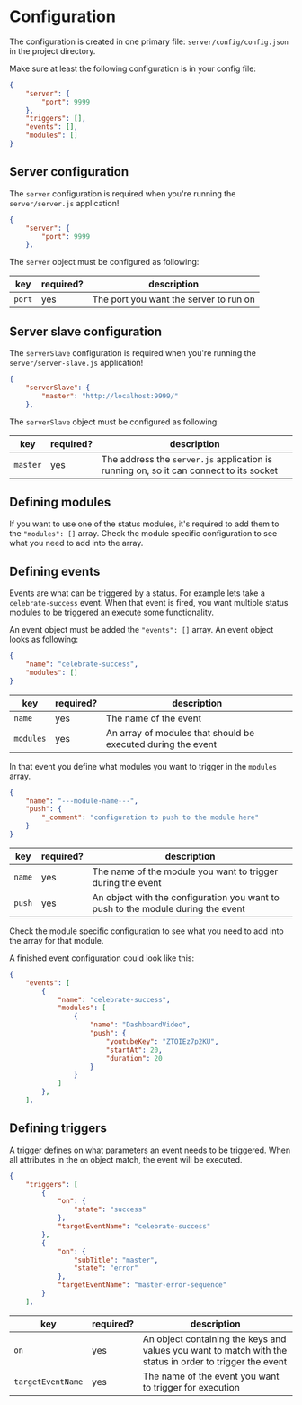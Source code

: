 # Configuration

The configuration is created in one primary file: `server/config/config.json` in the project directory.

Make sure at least the following configuration is in your config file:

```json
{
    "server": {
        "port": 9999
    },
    "triggers": [],
    "events": [],
    "modules": []
}
```

## Server configuration

The `server` configuration is required when you're running the `server/server.js` application!

```json
{
    "server": {
        "port": 9999
    },
```

The `server` object must be configured as following:

| key    | required? | description                            |
| ------ | --------- | -------------------------------------- |
| `port` | yes       | The port you want the server to run on |

## Server slave configuration

The `serverSlave` configuration is required when you're running the `server/server-slave.js` application!

```json
{
    "serverSlave": {
        "master": "http://localhost:9999/"
    },
```

The `serverSlave` object must be configured as following:

| key      | required? | description                                                                            |
| -------- | --------- | -------------------------------------------------------------------------------------- |
| `master` | yes       | The address the `server.js` application is running on, so it can connect to its socket |

## Defining modules

If you want to use one of the status modules, it's required to add them to the `"modules": []` array.
Check the module specific configuration to see what you need to add into the array.

## Defining events

Events are what can be triggered by a status. For example lets take a `celebrate-success` event. When that
event is fired, you want multiple status modules to be triggered an execute some functionality.

An event object must be added the `"events": []` array. An event object looks as following:

```json
{
    "name": "celebrate-success",
    "modules": []
}
```

| key       | required? | description                                                  |
| --------- | --------- | ------------------------------------------------------------ |
| `name`    | yes       | The name of the event                                        |
| `modules` | yes       | An array of modules that should be executed during the event |

In that event you define what modules you want to trigger in the `modules` array.

```json
{
    "name": "---module-name---",
    "push": {
        "_comment": "configuration to push to the module here"
    }
}
```

| key    | required? | description                                                                      |
| ------ | --------- | -------------------------------------------------------------------------------- |
| `name` | yes       | The name of the module you want to trigger during the event                      |
| `push` | yes       | An object with the configuration you want to push to the module during the event |

Check the module specific configuration to see what you need to add into the array for that module.

A finished event configuration could look like this:

```json
{
    "events": [
        {
            "name": "celebrate-success",
            "modules": [
                {
                    "name": "DashboardVideo",
                    "push": {
                        "youtubeKey": "ZTOIEz7p2KU",
                        "startAt": 20,
                        "duration": 20
                    }
                }
            ]
        },
    ],
```

## Defining triggers

A trigger defines on what parameters an event needs to be triggered. When all attributes in the `on`
object match, the event will be executed.

```json
{
    "triggers": [
        {
            "on": {
                "state": "success"
            },
            "targetEventName": "celebrate-success"
        },
        {
            "on": {
                "subTitle": "master",
                "state": "error"
            },
            "targetEventName": "master-error-sequence"
        }
    ],
```

| key               | required? | description                                                                                              |
| ----------------- | --------- | -------------------------------------------------------------------------------------------------------- |
| `on`              | yes       | An object containing the keys and values you want to match with the status in order to trigger the event |
| `targetEventName` | yes       | The name of the event you want to trigger for execution                                                  |
